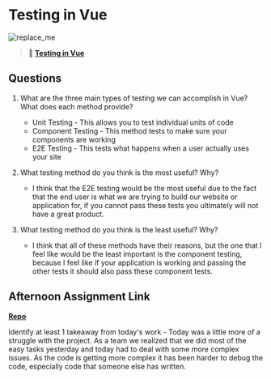 # Testing in Vue

![replace_me](https://codeworks.blob.core.windows.net/public/assets/img/illustrations/placeholder.svg)

> **📖 [Testing in Vue](https://codeworksacademy.com/fs-student-guide/resources/wk8-9/04-Vue-Testing)**

## Questions

1. What are the three main types of testing we can accomplish in Vue? What does each method provide?
    - Unit Testing - This allows you to test individual units of code
    - Component Testing - This method tests to make sure your components are working
    - E2E Testing - This tests what happens when a user actually uses your site

2. What testing method do you think is the most useful? Why?
     - I think that the E2E testing would be the most useful due to the fact that the end user is what we are trying to build our website or application for, if you cannot pass these tests you ultimately will not have a great product.

3. What testing method do you think is the least useful? Why?
    - I think that all of these methods have their reasons, but the one that I feel like would be the least important is the component testing, because I feel like if your application is working and passing the other tests it should also pass these component tests. 

## Afternoon Assignment Link

**[Repo](https://github.com/smithtaylord/page-turn-dot-book)**

Identify at least 1 takeaway from today's work
     - Today was a little more of a struggle with the project. As a team we realized that we did most of the easy tasks yesterday and today had to deal with some more complex issues. As the code is getting more complex it has been harder to debug the code, especially code that someone else has written. 
